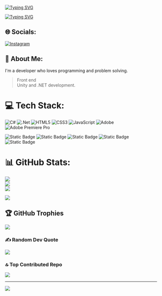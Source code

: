[![Typing SVG](https://readme-typing-svg.demolab.com?font=Open+Sans&weight=600&size=30&duration=5000&pause=1000&color=82AAFF&center=true&vCenter=true&width=1000&height=35&lines=HI!+Welcome+to+my+Github+profile)](https://git.io/typing-svg)

[![Typing SVG](https://readme-typing-svg.demolab.com?font=Open+Sans&weight=600&duration=5000&pause=1000&color=82AAFF&center=true&width=1200&lines=I'm+Roberty+Live)](https://git.io/typing-svg)

## 🌐 Socials:
[![Instagram](https://img.shields.io/badge/Instagram-%23E4405F.svg?logo=Instagram&logoColor=white)](https://instagram.com/eu_robertty) 

## 💫 About Me:
I'm a developer who loves programming and problem solving.

> Front end <br>
> Unity and .NET development.<br>

# 💻 Tech Stack:
![C#](https://img.shields.io/badge/c%23-%23239120.svg?style=for-the-badge&logo=csharp&logoColor=white) 
![.Net](https://img.shields.io/badge/.NET-5C2D91?style=for-the-badge&logo=.net&logoColor=white) 
![HTML5](https://img.shields.io/badge/html5-%23E34F26.svg?style=for-the-badge&logo=html5&logoColor=white) 
![CSS3](https://img.shields.io/badge/css3-%231572B6.svg?style=for-the-badge&logo=css3&logoColor=white) 
![JavaScript](https://img.shields.io/badge/javascript-%23323330.svg?style=for-the-badge&logo=javascript&logoColor=%23F7DF1E) 
![Adobe](https://img.shields.io/badge/adobe-%23FF0000.svg?style=for-the-badge&logo=adobe&logoColor=white) 
![Adobe Premiere Pro](https://img.shields.io/badge/Adobe%20Premiere%20Pro-9999FF.svg?style=for-the-badge&logo=Adobe%20Premiere%20Pro&logoColor=white)

![Static Badge](https://img.shields.io/badge/.NET-darkblue?style=for-the-badge&logoColor=white)
![Static Badge](https://img.shields.io/badge/C%23-purple?style=for-the-badge&logoColor=white)
![Static Badge](https://img.shields.io/badge/HTML-orange?style=for-the-badge&logoColor=white)
![Static Badge](https://img.shields.io/badge/CSS-blue?style=for-the-badge&logoColor=white)
![Static Badge](https://img.shields.io/badge/JavaScript-yellow?style=for-the-badge&logoColor=white)




# 📊 GitHub Stats:
![](https://github-readme-stats.vercel.app/api?username=RobertyLive&theme=blue_navy&hide_border=true&include_all_commits=true&count_private=false)<br/>
![](https://github-readme-streak-stats.herokuapp.com/?user=RobertyLive&theme=blue_navy&hide_border=true)<br/>
![](https://github-readme-stats.vercel.app/api/top-langs/?username=RobertyLive&theme=blue_navy&hide_border=true&include_all_commits=true&count_private=false&layout=compact)



[![](https://visitcount.itsvg.in/api?id=RobertyLive&icon=0&color=0)](https://visitcount.itsvg.in)







## 🏆 GitHub Trophies
![](https://github-profile-trophy.vercel.app/?username=RobertyLive&theme=radical&no-frame=false&no-bg=true&margin-w=4)

### ✍️ Random Dev Quote
![](https://quotes-github-readme.vercel.app/api?type=horizontal&theme=tokyonight)

### 🔝 Top Contributed Repo
![](https://github-contributor-stats.vercel.app/api?username=RobertyLive&limit=5&theme=dark&combine_all_yearly_contributions=true)

---
[![](https://visitcount.itsvg.in/api?id=RobertyLive&icon=2&color=8)](https://visitcount.itsvg.in)

<!-- Proudly created with GPRM ( https://gprm.itsvg.in ) -->



<!--
**RobertyLive/RobertyLive** is a ✨ _special_ ✨ repository because its `README.md` (this file) appears on your GitHub profile.

Here are some ideas to get you started:

- 🔭 I’m currently working on ...
- 🌱 I’m currently learning ...
- 👯 I’m looking to collaborate on ...
- 🤔 I’m looking for help with ...
- 💬 Ask me about ...
- 📫 How to reach me: ...
- 😄 Pronouns: ...
- ⚡ Fun fact: ...
-->
